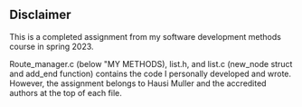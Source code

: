 ## Disclaimer
This is a completed assignment from my software development methods course in spring 2023. 

Route_manager.c (below "MY METHODS), list.h, and list.c (new_node struct and add_end function) contains the code I personally developed and wrote. However, the assignment belongs to Hausi Muller and the accredited authors at the top of each file. 
